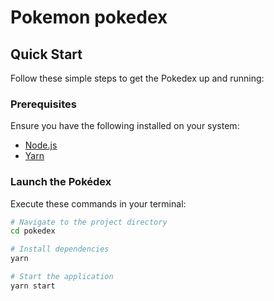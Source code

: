 # Pokemon pokedex

## Quick Start

Follow these simple steps to get the Pokedex up and running:

### Prerequisites

Ensure you have the following installed on your system:

- [Node.js](https://nodejs.org/en/)
- [Yarn](https://yarnpkg.com/)

### Launch the Pokédex

Execute these commands in your terminal:

```sh
# Navigate to the project directory
cd pokedex

# Install dependencies
yarn

# Start the application
yarn start
